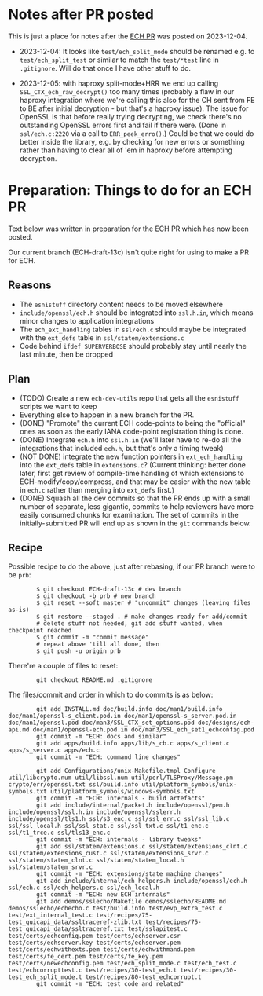 
# Notes after PR posted

This is just a place for notes after the
[ECH PR](https://github.com/openssl/openssl/pull/22938) was posted on
2023-12-04.

- 2023-12-04: It looks like ``test/ech_split_mode`` should be renamed e.g. to
  ``test/ech_split_test`` or similar to match the ``test/*test`` line in
``.gitignore``. Will do that once I have other stuff to do.

- 2023-12-05: with haproxy split-mode+HRR we end up calling 
  ``SSL_CTX_ech_raw_decrypt()`` too many times (probably a flaw in our
  haproxy integration where we're calling this also for the CH sent from
  FE to BE after initial decryption - but that's a haproxy issue). The 
  issue for OpenSSL is that before really trying decrypting, we check
  there's no outstanding OpenSSL errors first and fail if there were.
  (Done in ``ssl/ech.c:2220`` via a call to ``ERR_peek_erro()``.)
  Could be that we could do better inside the library, e.g. by 
  checking for new errors or something rather than having to clear
  all of 'em in haproxy before attempting decryption.

# Preparation: Things to do for an ECH PR

Text below was written in preparation for the ECH PR which has now been
posted.

Our current branch (ECH-draft-13c) isn't quite right for using to make a
PR for ECH.

## Reasons

- The ``esnistuff`` directory content needs to be moved elsewhere
- ``include/openssl/ech.h`` should be integrated into ``ssl.h.in``, which
  means minor changes to application integrations
- The ``ech_ext_handling`` tables in ``ssl/ech.c`` should maybe be
  integrated with the ``ext_defs`` table in ``ssl/statem/extensions.c``
- Code behind ``ifdef SUPERVERBOSE`` should probably stay until nearly the last
  minute, then be dropped

## Plan

- (TODO) Create a new ``ech-dev-utils`` repo that gets all the ``esnistuff``
  scripts we want to keep
- Everything else to happen in a new branch for the PR.
- (DONE) "Promote" the current ECH code-points to being the "official" ones as
  soon as the early IANA code-point registration thing is done.
- (DONE) Integrate ``ech.h`` into ``ssl.h.in`` (we'll later have to re-do all
  the integrations that included ``ech.h``, but that's only a timing tweak)
- (NOT DONE) integrate the new function pointers in ``ext_ech_handling`` into
  the ``ext_defs`` table in ``extensions.c``? (Current thinking: better done
  later, first get review of compile-time handling of which extensions to
  ECH-modify/copy/compress, and that may be easier with the new table in
``ech.c`` rather than merging into ``ext_defs`` first.)
- (DONE) Squash all the dev commits so that the PR ends up with a small number
  of separate, less gigantic, commits to help reviewers have more easily
  consumed chunks for examination. The set of commits in the initially-submitted
  PR will end up as shown in the ``git`` commands below.

## Recipe

Possible recipe to do the above, just after rebasing, if our PR branch were to
be ``prb``:

            $ git checkout ECH-draft-13c # dev branch
            $ git checkout -b prb # new branch
            $ git reset --soft master # "uncommit" changes (leaving files as-is)
            $ git restore --staged . # make changes ready for add/commit
            # delete stuff not needed, git add stuff wanted, when checkpoint reached
            $ git commit -m "commit message"
            # repeat above 'till all done, then
            $ git push -u origin prb

There're a couple of files to reset:

            git checkout README.md .gitignore

The files/commit and order in which to do commits is as below:

            git add INSTALL.md doc/build.info doc/man1/build.info doc/man1/openssl-s_client.pod.in doc/man1/openssl-s_server.pod.in doc/man1/openssl.pod doc/man3/SSL_CTX_set_options.pod doc/designs/ech-api.md doc/man1/openssl-ech.pod.in doc/man3/SSL_ech_set1_echconfig.pod
            git commit -m "ECH: docs and similar"
            git add apps/build.info apps/lib/s_cb.c apps/s_client.c apps/s_server.c apps/ech.c
            git commit -m "ECH: command line changes"

			git add Configurations/unix-Makefile.tmpl Configure util/libcrypto.num util/libssl.num util/perl/TLSProxy/Message.pm crypto/err/openssl.txt ssl/build.info util/platform_symbols/unix-symbols.txt util/platform_symbols/windows-symbols.txt
			git commit -m "ECH: internals - build artefacts"
			git add include/internal/packet.h include/openssl/pem.h include/openssl/ssl.h.in include/openssl/sslerr.h include/openssl/tls1.h ssl/s3_enc.c ssl/ssl_err.c ssl/ssl_lib.c ssl/ssl_local.h ssl/ssl_stat.c ssl/ssl_txt.c ssl/t1_enc.c ssl/t1_trce.c ssl/tls13_enc.c
			git commit -m "ECH: internals - library tweaks"
			git add ssl/statem/extensions.c ssl/statem/extensions_clnt.c ssl/statem/extensions_cust.c ssl/statem/extensions_srvr.c ssl/statem/statem_clnt.c ssl/statem/statem_local.h ssl/statem/statem_srvr.c
			git commit -m "ECH: extensions/state machine changes"
			git add include/internal/ech_helpers.h include/openssl/ech.h ssl/ech.c ssl/ech_helpers.c ssl/ech_local.h
			git commit -m "ECH: new ECH internals"
            git add demos/sslecho/Makefile demos/sslecho/README.md demos/sslecho/echecho.c test/build.info test/evp_extra_test.c test/ext_internal_test.c test/recipes/75-test_quicapi_data/ssltraceref-zlib.txt test/recipes/75-test_quicapi_data/ssltraceref.txt test/sslapitest.c test/certs/echconfig.pem test/certs/echserver.csr test/certs/echserver.key test/certs/echserver.pem test/certs/echwithexts.pem test/certs/echwithmand.pem test/certs/fe_cert.pem test/certs/fe_key.pem test/certs/newechconfig.pem test/ech_split_mode.c test/ech_test.c test/echcorrupttest.c test/recipes/30-test_ech.t test/recipes/30-test_ech_split_mode.t test/recipes/80-test_echcorrupt.t
            git commit -m "ECH: test code and related"

